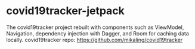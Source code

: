 # covid19tracker-jetpack
The covid19tracker project rebuilt with components such as ViewModel, Navigation, dependency injection with Dagger, and Room for caching data locally.
covid19tracker repo: https://github.com/mikaling/covid19tracker
